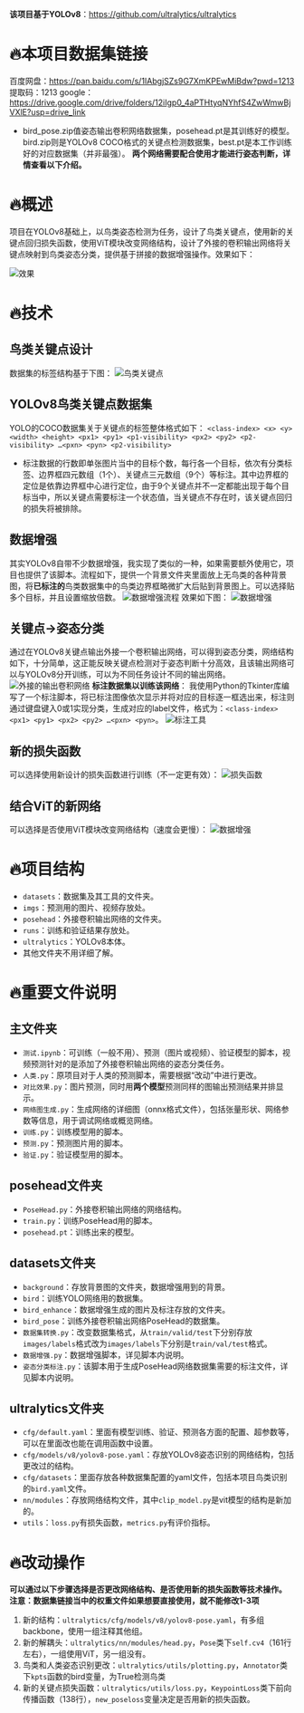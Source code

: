 **该项目基于YOLOv8**：https://github.com/ultralytics/ultralytics
# 🔥本项目数据集链接
百度网盘：https://pan.baidu.com/s/1IAbgjSZs9G7XmKPEwMiBdw?pwd=1213 提取码：1213
google：https://drive.google.com/drive/folders/12iIgp0_4aPTHtyqNYhfS4ZwWmwBjVXlE?usp=drive_link
- bird_pose.zip值姿态输出卷积网络数据集，posehead.pt是其训练好的模型。
bird.zip则是YOLOv8 COCO格式的关键点检测数据集，best.pt是本工作训练好的对应数据集（并非最强）。
**两个网络需要配合使用才能进行姿态判断，详情查看以下介绍。**

# 🔥概述
项目在YOLOv8基础上，以鸟类姿态检测为任务，设计了鸟类关键点，使用新的关键点回归损失函数，使用ViT模块改变网络结构，设计了外接的卷积输出网络将关键点映射到鸟类姿态分类，提供基于拼接的数据增强操作。效果如下：

![效果](./记录/效果.jpg)

# 🔥技术
## 鸟类关键点设计
数据集的标签结构基于下图：
![鸟类关键点](./记录/关键点.png)

## YOLOv8鸟类关键点数据集
YOLO的COCO数据集关于关键点的标签整体格式如下：
`<class-index> <x> <y> <width> <height> <px1> <py1> <p1-visibility> <px2> <py2> <p2-visibility> …<pxn> <pyn> <p2-visibility>`
- 标注数据的行数即单张图片当中的目标个数，每行各一个目标，依次有分类标签、边界框四元数组（1个）、关键点三元数组（9个）等标注。其中边界框的定位是依靠边界框中心进行定位，由于9个关键点并不一定都能出现于每个目标当中，所以关键点需要标注一个状态值，当关键点不存在时，该关键点回归的损失将被排除。

## 数据增强
其实YOLOv8自带不少数据增强，我实现了类似的一种，如果需要额外使用它，项目也提供了该脚本。流程如下，提供一个背景文件夹里面放上无鸟类的各种背景图，将**已标注的**鸟类数据集中的鸟类边界框略微扩大后贴到背景图上。可以选择贴多个目标，并且设置缩放倍数。
![数据增强流程](./记录/数据增强流程.png)
效果如下图：
![数据增强](./记录/数据增强.png)

## 关键点->姿态分类
通过在YOLOv8关键点输出外接一个卷积输出网络，可以得到姿态分类，网络结构如下，十分简单，这正能反映关键点检测对于姿态判断十分高效，且该输出网络可以与YOLOv8分开训练，可以为不同任务设计不同的输出网络。
![外接的输出卷积网络](./记录/外接的输出卷积网络.png)
**标注数据集以训练该网络**：
我使用Python的Tkinter库编写了一个标注脚本，将已标注图像依次显示并将对应的目标逐一框选出来，标注则通过键盘键入0或1实现分类，生成对应的label文件，格式为：`<class-index> <px1> <py1> <px2> <py2> …<pxn> <pyn>`。
![标注工具](./记录/标注工具.png)

## 新的损失函数
可以选择使用新设计的损失函数进行训练（不一定更有效）：
![损失函数](./记录/损失函数.png)

## 结合ViT的新网络
可以选择是否使用ViT模块改变网络结构（速度会更慢）：
![数据增强](./记录/最终网络.png)

# 🔥项目结构
- `datasets`：数据集及其工具的文件夹。
- `imgs`：预测用的图片、视频存放处。
- `posehead`：外接卷积输出网络的文件夹。
- `runs`：训练和验证结果存放处。
- `ultralytics`：YOLOv8本体。
- 其他文件夹不用详细了解。

# 🔥重要文件说明
## 主文件夹
- `测试.ipynb`：可训练（一般不用）、预测（图片或视频）、验证模型的脚本，视频预测针对的是添加了外接卷积输出网络的姿态分类任务。
- `人类.py`：原项目对于人类的预测脚本，需要根据“改动”中进行更改。
- `对比效果.py`：图片预测，同时用**两个模型**预测同样的图输出预测结果并排显示。
- `网络图生成.py`：生成网络的详细图（onnx格式文件），包括张量形状、网络参数等信息，用于调试网络或概览网络。
- `训练.py`：训练模型用的脚本。
- `预测.py`：预测图片用的脚本。
- `验证.py`：验证模型用的脚本。
## posehead文件夹
- `PoseHead.py`：外接卷积输出网络的网络结构。
- `train.py`：训练PoseHead用的脚本。
- `posehead.pt`：训练出来的模型。
## datasets文件夹
- `background`：存放背景图的文件夹，数据增强用到的背景。
- `bird`：训练YOLO网络用的数据集。
- `bird_enhance`：数据增强生成的图片及标注存放的文件夹。
- `bird_pose`：训练外接卷积输出网络PoseHead的数据集。
- `数据集转换.py`：改变数据集格式，从`train/valid/test`下分别存放`images/labels`格式改为`images/labels`下分别是`train/val/test`格式。
- `数据增强.py`：数据增强脚本，详见脚本内说明。
- `姿态分类标注.py`：该脚本用于生成PoseHead网络数据集需要的标注文件，详见脚本内说明。
## ultralytics文件夹
- `cfg/default.yaml`：里面有模型训练、验证、预测各方面的配置、超参数等，可以在里面改也能在调用函数中设置。
- `cfg/models/v8/yolov8-pose.yaml`：存放YOLOv8姿态识别的网络结构，包括更改过的结构。
- `cfg/datasets`：里面存放各种数据集配置的yaml文件，包括本项目鸟类识别的`bird.yaml`文件。
- `nn/modules`：存放网络结构文件，其中`clip_model.py`是vit模型的结构是新加的。
- `utils`：`loss.py`有损失函数，`metrics.py`有评价指标。
# 🔥改动操作
**可以通过以下步骤选择是否更改网络结构、是否使用新的损失函数等技术操作。**
**注意：数据集链接当中的权重文件如果想要直接使用，就不能修改1-3项**
1. 新的结构：`ultralytics/cfg/models/v8/yolov8-pose.yaml`，有多组backbone，使用一组注释其他组。
2. 新的解耦头：`ultralytics/nn/modules/head.py`，`Pose`类下`self.cv4`（161行左右），一组使用ViT，另一组没有。
3. 鸟类和人类姿态识别更改：`ultralytics/utils/plotting.py`，`Annotator`类下`kpts`函数的bird变量，为True检测鸟类
4. 新的关键点损失函数：`ultralytics/utils/loss.py`，`KeypointLoss`类下前向传播函数（138行），`new_poseloss`变量决定是否用新的损失函数。
